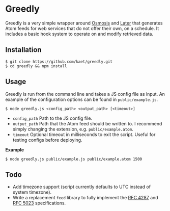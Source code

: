 # Greedly

Greedly is a very simple wrapper around [Osmosis](https://github.com/rchipka/node-osmosis) and [Later](https://github.com/bunkat/later) that generates Atom feeds for web services that do not offer their own, on a schedule. It includes a basic hook system to operate on and modify retrieved data.

## Installation

```
$ git clone https://github.com/kaet/greedly.git
$ cd greedly && npm install
```

## Usage

Greedly is run from the command line and takes a JS config file as input. An example of the configuration options can be found in `public/example.js`.

```
$ node greedly.js <config_path> <output_path> [<timeout>]
```

- `config_path` Path to the JS config file.
- `output_path` Path that the Atom feed should be written to. I recommend simply changing the extension, e.g. `public/example.atom`.
- `timeout` Optional timeout in milliseconds to exit the script. Useful for testing configs before deploying.

**Example**

```
$ node greedly.js public/example.js public/example.atom 1500
```
## Todo

- Add timezone support (script currently defaults to UTC instead of system timezone).
- Write a replacement `feed` library to fully implement the [RFC 4287](https://tools.ietf.org/html/rfc4287) and [RFC 5023](https://www.ietf.org/rfc/rfc5023.txt) specifications.
